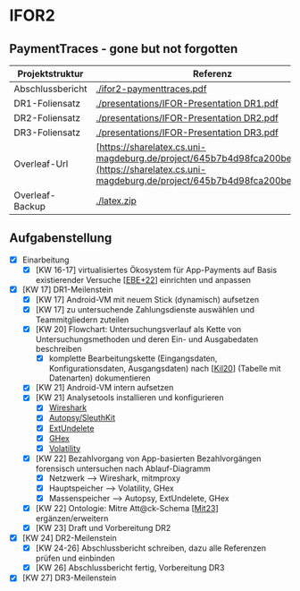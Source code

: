 # IFOR2
## PaymentTraces - gone but not forgotten
| Projektstruktur | Referenz |
| --- | --- |
| Abschlussbericht | [./ifor2-paymenttraces.pdf](./ifor2-paymenttraces.pdf) |
| DR1-Foliensatz | [./presentations/IFOR-Presentation DR1.pdf](./presentations/IFOR-Presentation%20DR1.pdf) |
| DR2-Foliensatz | [./presentations/IFOR-Presentation DR2.pdf](./presentations/IFOR-Presentation%20DR2.pdf) |
| DR3-Foliensatz | [./presentations/IFOR-Presentation DR3.pdf](./presentations/IFOR-Presentation%20DR3.pdf) |
| Overleaf-Url | [https://sharelatex.cs.uni-magdeburg.de/project/645b7b4d98fca200be694c25](https://sharelatex.cs.uni-magdeburg.de/project/645b7b4d98fca200be694c25) |
| Overleaf-Backup | [./latex.zip](./latex.zip) |

## Aufgabenstellung
- [X] Einarbeitung
  - [X] [KW 16-17] virtualisiertes Ökosystem für App-Payments auf Basis existierender Versuche [[EBE+22](https://dl.acm.org/doi/pdf/10.1145/3538969.3543786)] einrichten und anpassen
- [X] [KW 17] DR1-Meilenstein
  - [X] [KW 17] Android-VM mit neuem Stick (dynamisch) aufsetzen
  - [X] [KW 17] zu untersuchende Zahlungsdienste auswählen und Teammitgliedern zuteilen
  - [X] [KW 20] Flowchart: Untersuchungsverlauf als Kette von Untersuchungsmethoden und deren Ein- und Ausgabedaten beschreiben
    - [X] komplette Bearbeitungskette (Eingangsdaten, Konfigurationsdaten, Ausgangsdaten) nach [[Kil20](http://dx.doi.org/10.25673/34647)] (Tabelle mit Datenarten) dokumentieren
  - [X] [KW 21] Android-VM intern aufsetzen
  - [X] [KW 21] Analysetools installieren und konfigurieren
    - [X] [Wireshark](https://www.wireshark.org/)
    - [X] [Autopsy/SleuthKit](https://www.sleuthkit.org/autopsy/)
    - [X] [ExtUndelete](https://extundelete.sourceforge.net/)
    - [X] [GHex](https://github.com/GNOME/ghex)
    - [X] [Volatility](https://github.com/volatilityfoundation/volatility)
  - [X] [KW 22] Bezahlvorgang von App-basierten Bezahlvorgängen forensisch untersuchen nach Ablauf-Diagramm
    - [X] Netzwerk --> Wireshark, mitmproxy
    - [X] Hauptspeicher --> Volatility, GHex
    - [X] Massenspeicher --> Autopsy, ExtUndelete, GHex
  - [X] [KW 22] Ontologie: Mitre Att@ck-Schema [[Mit23](https://attack.mitre.org/)] ergänzen/erweitern
  - [X] [KW 23] Draft und Vorbereitung DR2
- [X] [KW 24] DR2-Meilenstein
  - [X] [KW 24-26] Abschlussbericht schreiben, dazu alle Referenzen prüfen und einbinden
  - [X] [KW 26] Abschlussbericht fertig, Vorbereitung DR3
- [X] [KW 27] DR3-Meilenstein
